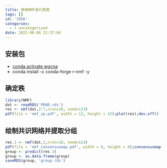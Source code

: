 ```yaml
---
title: 使用NMF进行聚类
tags: []
id: '1956'
categories:
  - - uncategorized
date: 2022-08-08 22:37:04
---
```


## 安装包

*   [conda activate wgcna](https://occdn.limour.top/2095.html)
*   conda install -c conda-forge r-nmf -y

## 确定秩

```R
library(NMF)
dat <- readRDS('PRAD.rds')
res <- nmf(dat,2:7,nrun=10, seed=123)
pdf(file = 'nmf_sp.pdf', width = 12, height = 12);plot(res);dev.off()
```

## 绘制共识网络并提取分组

```R
res.3 <- nmf(dat,3,nrun=10, seed=123)
pdf(file = 'nmf_consensusmap.pdf', width = 6, height = 6);consensusmap(res.3);dev.off()
group <- predict(res.3)
group <- as.data.frame(group)
saveRDS(group, 'group.rds')
```